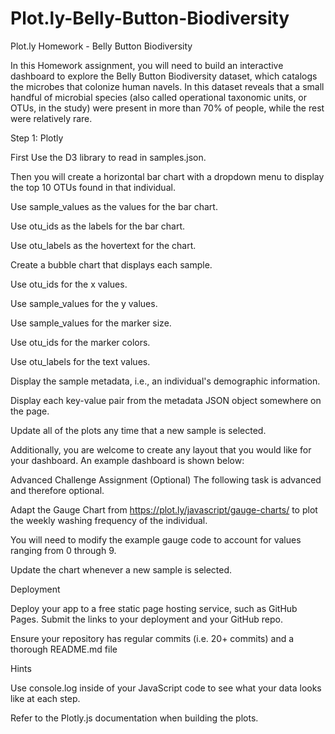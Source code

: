 # Plot.ly-Belly-Button-Biodiversity
Plot.ly Homework - Belly Button Biodiversity

In this Homework assignment, you will need to build an interactive dashboard to explore the Belly Button Biodiversity dataset, which catalogs the microbes that colonize human navels.
In this dataset reveals that a small handful of microbial species (also called operational taxonomic units, or OTUs, in the study) were present in more than 70% of people, while the rest were relatively rare.

Step 1: Plotly


First Use the D3 library to read in samples.json.


Then you will create a horizontal bar chart with a dropdown menu to display the top 10 OTUs found in that individual.




Use sample_values as the values for the bar chart.


Use otu_ids as the labels for the bar chart.


Use otu_labels as the hovertext for the chart.




Create a bubble chart that displays each sample.



Use otu_ids for the x values.


Use sample_values for the y values.


Use sample_values for the marker size.


Use otu_ids for the marker colors.


Use otu_labels for the text values.





Display the sample metadata, i.e., an individual's demographic information.


Display each key-value pair from the metadata JSON object somewhere on the page.




Update all of the plots any time that a new sample is selected.

Additionally, you are welcome to create any layout that you would like for your dashboard. An example dashboard is shown below:


Advanced Challenge Assignment (Optional)
The following task is advanced and therefore optional.


Adapt the Gauge Chart from https://plot.ly/javascript/gauge-charts/ to plot the weekly washing frequency of the individual.


You will need to modify the example gauge code to account for values ranging from 0 through 9.


Update the chart whenever a new sample is selected.




Deployment


Deploy your app to a free static page hosting service, such as GitHub Pages. Submit the links to your deployment and your GitHub repo.


Ensure your repository has regular commits (i.e. 20+ commits) and a thorough README.md file



Hints


Use console.log inside of your JavaScript code to see what your data looks like at each step.


Refer to the Plotly.js documentation when building the plots.



